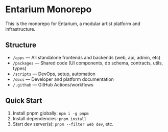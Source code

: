 # Entarium Monorepo

This is the monorepo for Entarium, a modular artist platform and infrastructure.

## Structure

- `/apps` — All standalone frontends and backends (web, api, admin, etc)
- `/packages` — Shared code (UI components, db schema, contracts, utils, types)
- `/scripts` — DevOps, setup, automation
- `/docs` — Developer and platform documentation
- `/.github` — GitHub Actions/workflows

## Quick Start

1. Install pnpm globally: `npm i -g pnpm`
2. Install dependencies: `pnpm install`
3. Start dev server(s): `pnpm --filter web dev`, etc.
